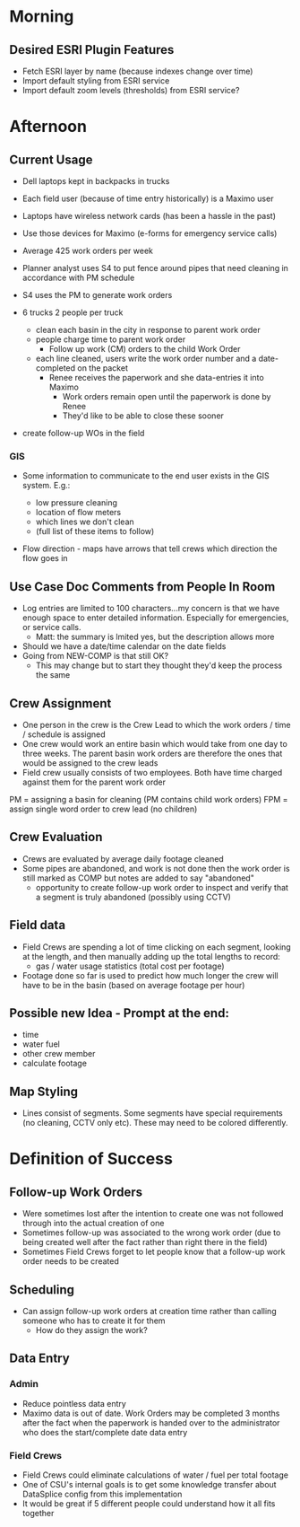 
# Morning

## Desired ESRI Plugin Features

- Fetch ESRI layer by name (because indexes change over time)
- Import default styling from ESRI service
- Import default zoom levels (thresholds) from ESRI service?

# Afternoon

## Current Usage

- Dell laptops kept in backpacks in trucks
- Each field user (because of time entry historically) is a Maximo user
- Laptops have wireless network cards (has been a hassle in the past)
- Use those devices for Maximo (e-forms for emergency service calls)
- Average 425 work orders per week

- Planner analyst uses S4 to put fence around pipes that need cleaning in accordance with PM schedule

- S4 uses the PM to generate work orders

- 6 trucks 2 people per truck
  - clean each basin in the city in response to parent work order
  - people charge time to parent work order
    - Follow up work (CM) orders to the child Work Order
  - each line cleaned, users write the work order number and a date-completed on the packet
    - Renee receives the paperwork and she data-entries it into Maximo
      - Work orders remain open until the paperwork is done by Renee
      - They'd like to be able to close these sooner
- create follow-up WOs in the field

### GIS

- Some information to communicate to the end user exists in the GIS system. E.g.:
  - low pressure cleaning
  - location of flow meters
  - which lines we don't clean
  - (full list of these items to follow)

- Flow direction - maps have arrows that tell crews which direction the flow goes in

## Use Case Doc Comments from People In Room

- Log entries are limited to 100 characters...my concern is that we have enough space to enter detailed information. Especially for emergencies, or service calls.
  - Matt: the summary is lmited yes, but the description allows more
- Should we have a date/time calendar on the date fields
- Going from NEW-COMP is that still OK?
  - This may change but to start they thought they'd keep the process the same

## Crew Assignment

- One person in the crew is the Crew Lead to which the work orders / time / schedule is assigned
- One crew would work an entire basin which would take from one day to three weeks. The parent basin work orders are therefore the ones that would be assigned to the crew leads
- Field crew usually consists of two employees. Both have time charged against them for the parent work order

PM = assigning a basin for cleaning (PM contains child work orders)
FPM = assign single word order to crew lead (no children)

## Crew Evaluation

- Crews are evaluated by average daily footage cleaned
- Some pipes are abandoned, and work is not done then the work order is still marked as COMP but notes are added to say "abandoned"
  - opportunity to create follow-up work order to inspect and verify that a segment is truly abandoned (possibly using CCTV)

## Field data

- Field Crews are spending a lot of time clicking on each segment, looking at the length, and then manually adding up the total lengths to record:
  - gas / water usage statistics (total cost per footage)
- Footage done so far is used to predict how much longer the crew will have to be in the basin (based on average footage per hour)

## Possible new Idea - Prompt at the end:
- time
- water fuel
- other crew member
- calculate footage


## Map Styling

- Lines consist of segments. Some segments have special requirements (no cleaning, CCTV only etc). These may need to be colored differently.

# Definition of Success

## Follow-up Work Orders
- Were sometimes lost after the intention to create one was not followed through into the actual creation of one
- Sometimes follow-up was associated to the wrong work order (due to being created well after the fact rather than right there in the field)
- Sometimes Field Crews forget to let people know that a follow-up work order needs to be created

## Scheduling
- Can assign follow-up work orders at creation time rather than calling someone who has to create it for them
  - How do they assign the work?

## Data Entry

### Admin
- Reduce pointless data entry
- Maximo data is out of date. Work Orders may be completed 3 months after the fact when the paperwork is handed over to the administrator who does the start/complete date data entry

### Field Crews
- Field Crews could eliminate calculations of water / fuel per total footage
- One of CSU's internal goals is to get some knowledge transfer about DataSplice config from this implementation
- It would be great if 5 different people could understand how it all fits together
